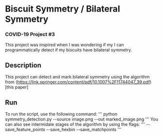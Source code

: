 
# Biscuit Symmetry / Bilateral Symmetry
### COVID-19 Project #3
This project was inspired when I was wondering if my I can programmatically detect if my biscuits have bilateral symmetry.

## Description
This project can detect and mark bilateral symmetry using the algorithm from (https://link.springer.com/content/pdf/10.1007%2F11744047_39.pdf)[this paper]

## Run
To run the script, use the following command:
'''
python symmetry_detection.py --source image.png --out marked_image.png
'''
You can also see intermidate stages of the algorithm by using the flags:
'''
--save_feature_points
--save_hexbin
--save_matchpoints
'''

